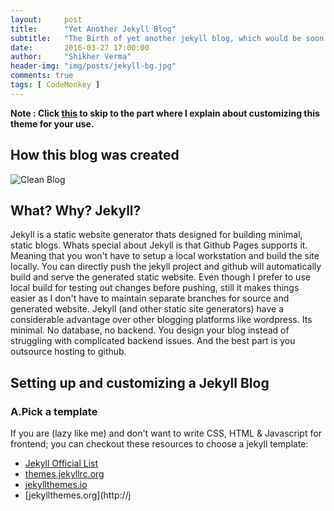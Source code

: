 ```yaml
---
layout:     post
title:      "Yet Another Jekyll Blog"
subtitle:   "The Birth of yet another jekyll blog, which would be soon lost in oblivion."
date:       2016-03-27 17:00:00
author:     "Shikher Verma"
header-img: "img/posts/jekyll-bg.jpg"
comments: true
tags: [ CodeMonkey ]
---
```


**Note : Click <a href="#customize">this</a> to skip to the part where I explain about customizing this theme for your use.**

## How this blog was created
![Clean Blog](/img/posts/heartvbrain1.png)

## What? Why? Jekyll?

Jekyll is a static website generator thats designed for building minimal, static blogs. Whats special about Jekyll is that Github Pages supports it. Meaning that you won't have to setup a local workstation and build the site locally. You can directly push the jekyll project and github will automatically build and serve the generated static website. Even though I prefer to use local build for testing out changes before pushing, still it makes things easier as I don't have to maintain separate branches for source and generated website.
Jekyll (and other static site generators) have a considerable advantage over other blogging platforms like wordpress. Its minimal. No database, no backend. You design your blog instead of struggling with complicated backend issues. And the best part is you outsource hosting to github.

## Setting up and customizing a Jekyll Blog

### A.Pick a template

If you are (lazy like me) and don't want to write CSS, HTML & Javascript for frontend; you can checkout these resources to choose a jekyll template:

* [Jekyll Official List](https://github.com/jekyll/jekyll/wiki/themes)
* [themes.jekyllrc.org](http://themes.jekyllrc.org/)
* [jekyllthemes.io](http://jekyllthemes.io/)
* [jekyllthemes.org](http://j